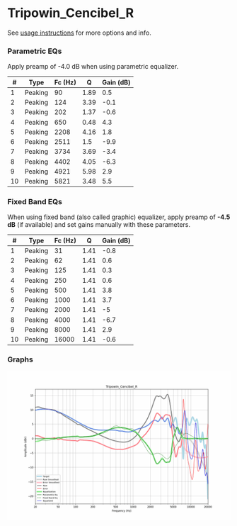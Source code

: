 # Tripowin_Cencibel_R
See [usage instructions](https://github.com/jaakkopasanen/AutoEq#usage) for more options and info.

### Parametric EQs
Apply preamp of -4.0 dB when using parametric equalizer.

|   # | Type    |   Fc (Hz) |    Q |   Gain (dB) |
|-----|---------|-----------|------|-------------|
|   1 | Peaking |        90 | 1.89 |         0.5 |
|   2 | Peaking |       124 | 3.39 |        -0.1 |
|   3 | Peaking |       202 | 1.37 |        -0.6 |
|   4 | Peaking |       650 | 0.48 |         4.3 |
|   5 | Peaking |      2208 | 4.16 |         1.8 |
|   6 | Peaking |      2511 | 1.5  |        -9.9 |
|   7 | Peaking |      3734 | 3.69 |        -3.4 |
|   8 | Peaking |      4402 | 4.05 |        -6.3 |
|   9 | Peaking |      4921 | 5.98 |         2.9 |
|  10 | Peaking |      5821 | 3.48 |         5.5 |

### Fixed Band EQs
When using fixed band (also called graphic) equalizer, apply preamp of **-4.5 dB** (if available) and set gains manually with these parameters.

|   # | Type    |   Fc (Hz) |    Q |   Gain (dB) |
|-----|---------|-----------|------|-------------|
|   1 | Peaking |        31 | 1.41 |        -0.8 |
|   2 | Peaking |        62 | 1.41 |         0.6 |
|   3 | Peaking |       125 | 1.41 |         0.3 |
|   4 | Peaking |       250 | 1.41 |         0.6 |
|   5 | Peaking |       500 | 1.41 |         3.8 |
|   6 | Peaking |      1000 | 1.41 |         3.7 |
|   7 | Peaking |      2000 | 1.41 |        -5   |
|   8 | Peaking |      4000 | 1.41 |        -6.7 |
|   9 | Peaking |      8000 | 1.41 |         2.9 |
|  10 | Peaking |     16000 | 1.41 |        -0.6 |

### Graphs
![](./Tripowin_Cencibel_R.png)
